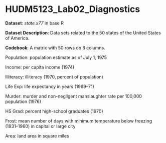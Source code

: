 # HUDM5123_Lab02_Diagnostics

**Dataset**: *state.x77* in base R

**Dataset Description**: Data sets related to the 50 states of the United States of America.

**Codebook**:
A matrix with 50 rows on 8 columns.

Population: population estimate as of July 1, 1975

Income: per capita income (1974)

Illiteracy: illiteracy (1970, percent of population)

Life Exp: life expectancy in years (1969–71)

Murder: murder and non-negligent manslaughter rate per 100,000 population (1976)

HS Grad: percent high-school graduates (1970)

Frost: mean number of days with minimum temperature below freezing (1931–1960) in capital or large city

Area: land area in square miles
